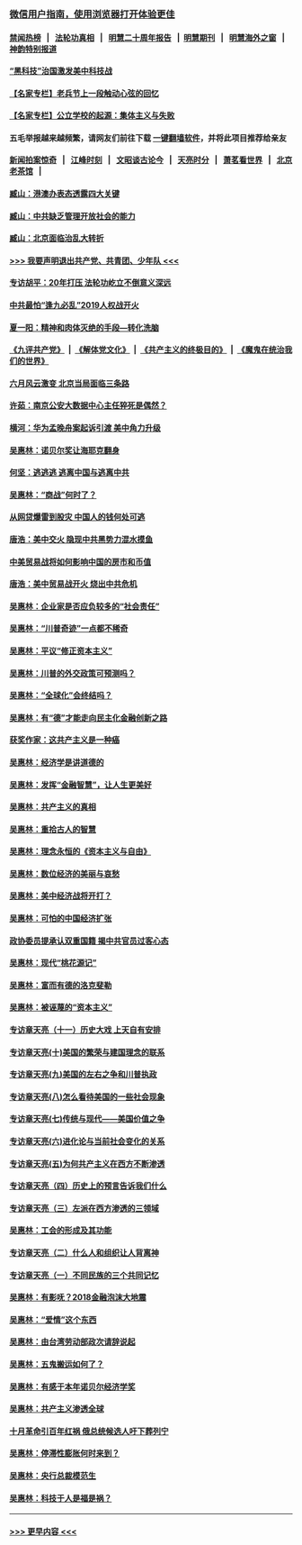 ### [微信用户指南，使用浏览器打开体验更佳](https://github.com/gfw-breaker/banned-news1/blob/master/indexes/wechat-guide.md?t=0)
#### [禁闻热榜](热点新闻.md?t=0)  &nbsp;&nbsp;|&nbsp;&nbsp; [法轮功真相](https://github.com/gfw-breaker/truth/blob/master/README.md?t=0) &nbsp;&nbsp;|&nbsp;&nbsp; [明慧二十周年报告](https://github.com/gfw-breaker/mh-reports/blob/master/README.md?t=0) &nbsp;&nbsp;|&nbsp;&nbsp;[明慧期刊](https://github.com/gfw-breaker/mh-qikan) &nbsp;&nbsp;|&nbsp;&nbsp; [明慧海外之窗](https://github.com/gfw-breaker/mh-news/blob/master/README.md?t=0) &nbsp;&nbsp;|&nbsp;&nbsp; [神韵特别报道](https://github.com/gfw-breaker/mh-news/blob/master/shenyun.md?t=0)
#### [“黑科技”治国激发美中科技战](../pages/nsc423/n11638056.md?t=02032111) 
#### [【名家专栏】老兵节上一段触动心弦的回忆](../pages/nsc423/n11646016.md?t=02032111) 
#### [【名家专栏】公立学校的起源：集体主义与失败](../pages/nsc423/n11601833.md?t=02032111) 
#### 五毛举报越来越频繁，请网友们前往下载 [一键翻墙软件](https://github.com/gfw-breaker/ssr-accounts)，并将此项目推荐给亲友
#### [新闻拍案惊奇](https://github.com/gfw-breaker/banned-news1/blob/master/pages/link4.md) &nbsp;&nbsp;|&nbsp;&nbsp; [江峰时刻](https://github.com/gfw-breaker/banned-news1/blob/master/pages/link4.md) &nbsp;&nbsp;|&nbsp;&nbsp; [文昭谈古论今](https://github.com/gfw-breaker/banned-news1/blob/master/pages/link4.md) &nbsp;&nbsp;|&nbsp;&nbsp; [天亮时分](https://github.com/gfw-breaker/banned-news1/blob/master/pages/link4.md) &nbsp;&nbsp;|&nbsp;&nbsp; [萧茗看世界](https://github.com/gfw-breaker/banned-news1/blob/master/pages/link4.md) &nbsp;&nbsp;|&nbsp;&nbsp; [北京老茶馆](https://github.com/gfw-breaker/banned-news1/blob/master/pages/link4.md) &nbsp;&nbsp;|&nbsp;&nbsp; 
#### [臧山：港澳办表态透露四大关键](../pages/nsc423/n11421628.md?t=02032111) 
#### [臧山：中共缺乏管理开放社会的能力](../pages/nsc423/n11407457.md?t=02032111) 
#### [臧山：北京面临治乱大转折](../pages/nsc423/n11406895.md?t=02032111) 
#### [>>> 我要声明退出共产党、共青团、少年队 <<<](https://github.com/begood0513/goodnews/blob/master/quit/letter.md) 
#### [专访胡平：20年打压 法轮功屹立不倒意义深远](../pages/nsc423/n11398800.md?t=02032111) 
#### [中共最怕“逢九必乱”2019人权战开火](../pages/nsc423/n11385248.md?t=02032111) 
#### [夏一阳：精神和肉体灭绝的手段—转化洗脑](../pages/nsc423/n11368250.md?t=02032111) 
#### [《九评共产党》](https://github.com/begood0513/9ping.md/blob/master/README.md) &nbsp;|&nbsp; [《解体党文化》](../../../../jtdwh.md/blob/master/README.md)  &nbsp;|&nbsp; [《共产主义的终极目的》](../../../../gczydzjmd.md/blob/master/README.md) &nbsp;|&nbsp; [《魔鬼在统治我们的世界》](../../../../mgztzwmdsj.md/blob/master/README.md) 
#### [六月风云激变 北京当局面临三条路](../pages/nsc423/n11313668.md?t=02032111) 
#### [许茹：南京公安大数据中心主任猝死是偶然？](../pages/nsc423/n11064744.md?t=02032111) 
#### [横河：华为孟晚舟案起诉引渡 美中角力升级](../pages/nsc423/n11027230.md?t=02032111) 
#### [吴惠林：诺贝尔奖让海耶克翻身](../pages/nsc423/n10890049.md?t=02032111) 
#### [何坚：逃逃逃 逃离中国与逃离中共](../pages/nsc423/n10592891.md?t=02032111) 
#### [吴惠林：“商战”何时了？](../pages/nsc423/n10573558.md?t=02032111) 
#### [从网贷爆雷到股灾 中国人的钱何处可逃](../pages/nsc423/n10572800.md?t=02032111) 
#### [唐浩：美中交火 隐现中共黑势力混水摸鱼](../pages/nsc423/n10544040.md?t=02032111) 
#### [中美贸易战将如何影响中国的房市和币值](../pages/nsc423/n10543697.md?t=02032111) 
#### [唐浩：美中贸易战开火 烧出中共危机](../pages/nsc423/n10540126.md?t=02032111) 
#### [吴惠林：企业家是否应负较多的“社会责任”](../pages/nsc423/n10535022.md?t=02032111) 
#### [吴惠林：“川普奇迹”一点都不稀奇](../pages/nsc423/n10512808.md?t=02032111) 
#### [吴惠林：平议“修正资本主义”](../pages/nsc423/n10495724.md?t=02032111) 
#### [吴惠林：川普的外交政策可预测吗？](../pages/nsc423/n10462387.md?t=02032111) 
#### [吴惠林：“全球化”会终结吗？](../pages/nsc423/n10452838.md?t=02032111) 
#### [吴惠林：有“德”才能走向民主化金融创新之路](../pages/nsc423/n10432292.md?t=02032111) 
#### [获奖作家：这共产主义是一种癌](../pages/nsc423/n10431541.md?t=02032111) 
#### [吴惠林：经济学是讲道德的](../pages/nsc423/n10398014.md?t=02032111) 
#### [吴惠林：发挥“金融智慧”，让人生更美好](../pages/nsc423/n10375019.md?t=02032111) 
#### [吴惠林：共产主义的真相](../pages/nsc423/n10351394.md?t=02032111) 
#### [吴惠林：重拾古人的智慧](../pages/nsc423/n10337691.md?t=02032111) 
#### [吴惠林：理念永恒的《资本主义与自由》](../pages/nsc423/n10316274.md?t=02032111) 
#### [吴惠林：数位经济的美丽与哀愁](../pages/nsc423/n10292946.md?t=02032111) 
#### [吴惠林：美中经济战将开打？](../pages/nsc423/n10258825.md?t=02032111) 
#### [吴惠林：可怕的中国经济扩张](../pages/nsc423/n10219147.md?t=02032111) 
#### [政协委员提承认双重国籍 揭中共官员过客心态](../pages/nsc423/n10208809.md?t=02032111) 
#### [吴惠林：现代“桃花源记”](../pages/nsc423/n10185234.md?t=02032111) 
#### [吴惠林：富而有德的洛克斐勒](../pages/nsc423/n10142264.md?t=02032111) 
#### [吴惠林：被诬蔑的“资本主义”](../pages/nsc423/n10124816.md?t=02032111) 
#### [专访章天亮（十一）历史大戏 上天自有安排](../pages/nsc423/n10094905.md?t=02032111) 
#### [专访章天亮(十)美国的繁荣与建国理念的联系](../pages/nsc423/n10094899.md?t=02032111) 
#### [专访章天亮(九)美国的左右之争和川普执政](../pages/nsc423/n10094889.md?t=02032111) 
#### [专访章天亮(八)怎么看待美国的一些社会现象](../pages/nsc423/n10094857.md?t=02032111) 
#### [专访章天亮(七)传统与现代——美国价值之争](../pages/nsc423/n10093140.md?t=02032111) 
#### [专访章天亮(六)进化论与当前社会变化的关系](../pages/nsc423/n10092036.md?t=02032111) 
#### [专访章天亮(五)为何共产主义在西方不断渗透](../pages/nsc423/n10083620.md?t=02032111) 
#### [专访章天亮（四）历史上的预言告诉我们什么](../pages/nsc423/n10083606.md?t=02032111) 
#### [专访章天亮（三）左派在西方渗透的三领域](../pages/nsc423/n10081115.md?t=02032111) 
#### [吴惠林：工会的形成及其功能](../pages/nsc423/n10080633.md?t=02032111) 
#### [专访章天亮（二）什么人和组织让人背离神](../pages/nsc423/n10076637.md?t=02032111) 
#### [专访章天亮（一）不同民族的三个共同记忆](../pages/nsc423/n10074188.md?t=02032111) 
#### [吴惠林：有影呒？2018金融泡沫大地震](../pages/nsc423/n10040534.md?t=02032111) 
#### [吴惠林：“爱情”这个东西](../pages/nsc423/n10019423.md?t=02032111) 
#### [吴惠林：由台湾劳动部政次请辞说起](../pages/nsc423/n9979679.md?t=02032111) 
#### [吴惠林：五鬼搬运如何了？](../pages/nsc423/n9925338.md?t=02032111) 
#### [吴惠林：有感于本年诺贝尔经济学奖](../pages/nsc423/n9871883.md?t=02032111) 
#### [吴惠林：共产主义渗透全球](../pages/nsc423/n9812748.md?t=02032111) 
#### [十月革命引百年红祸 俄总统候选人吁下葬列宁](../pages/nsc423/n9810182.md?t=02032111) 
#### [吴惠林：停滞性膨胀何时来到？](../pages/nsc423/n9764136.md?t=02032111) 
#### [吴惠林：央行总裁模范生](../pages/nsc423/n9728134.md?t=02032111) 
#### [吴惠林：科技于人是福是祸？](../pages/nsc423/n9672982.md?t=02032111) 

----
#### [ >>> 更早内容 <<< ](../indexes/nsc423-earlier.md)
